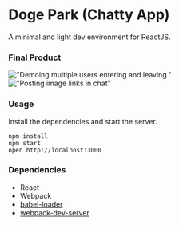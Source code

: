 Doge Park (Chatty App)
=====================

A minimal and light dev environment for ReactJS.

### Final Product

!["Demoing multiple users entering and leaving."]()
!["Posting image links in chat"]()

### Usage

Install the dependencies and start the server.

```
npm install
npm start
open http://localhost:3000
```

### Dependencies

* React
* Webpack
* [babel-loader](https://github.com/babel/babel-loader)
* [webpack-dev-server](https://github.com/webpack/webpack-dev-server)
